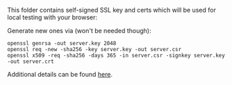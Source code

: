 This folder contains self-signed SSL key and certs which will be used for local testing with your browser:

Generate new ones via (won't be needed though):

    openssl genrsa -out server.key 2048
    openssl req -new -sha256 -key server.key -out server.csr
    openssl x509 -req -sha256 -days 365 -in server.csr -signkey server.key -out server.crt

Additional details can be found <a href="https://www.digitalocean.com/community/articles/how-to-create-a-ssl-certificate-on-nginx-for-ubuntu-12-04">here</a>.

